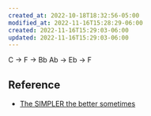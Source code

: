 ```yaml
---
created_at: 2022-10-18T18:32:56-05:00
modified_at: 2022-11-16T15:28:29-06:00
created: 2022-11-16T15:29:03-06:00
updated: 2022-11-16T15:29:03-06:00
---
```


C -> F -> Bb
Ab -> Eb -> F

## Reference
- [The SIMPLER the better sometimes](https://youtube.com/shorts/BH4AuClW9Jc?feature=share)